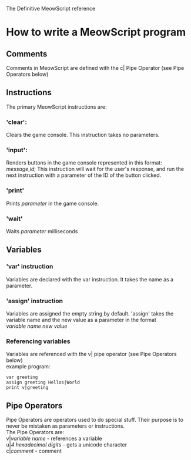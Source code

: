The Definitive MeowScript reference
  
# How to write a MeowScript program
## Comments
Comments in MeowScript are defined with the c| Pipe Operator (see Pipe Operators below)

## Instructions
The primary MeowScript instructions are:
### 'clear':
Clears the game console. This instruction takes no parameters.

### 'input':
Renders buttons in the game console represented in this format:
*message*,*id*;
This instruction will wait for the user's response, and run the next instruction with a parameter of the ID of the button clicked.

### 'print'
Prints *parameter* in the game console.

### 'wait'
Waits *parameter* milliseconds

## Variables
### 'var' instruction
Variables are declared with the var instruction. It takes the name as a parameter.

### 'assign' instruction
Variables are assigned the empty string by default. 'assign' takes the variable name and the new value as a parameter in the format  
*variable name* *new value*

### Referencing variables
Variables are referenced with the v| pipe operator (see Pipe Operators below)  
example program:
```
var greeting
assign greeting Hellos|World
print v|greeting
```

## Pipe Operators
Pipe Operators are operators used to do special stuff. Their purpose is to never be mistaken as parameters or instructions.  
The Pipe Operators are:  
v|*variable name* - references a variable  
u|*4 hexadecimal digits* - gets a unicode character  
c|*comment* - comment
